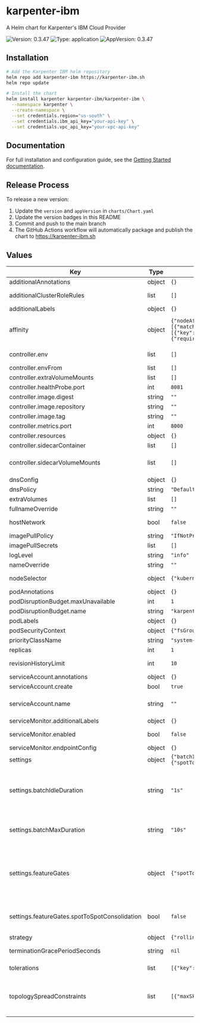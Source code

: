 # karpenter-ibm

A Helm chart for Karpenter's IBM Cloud Provider

![Version: 0.3.47](https://img.shields.io/badge/Version-0.3.47-informational?style=flat-square) ![Type: application](https://img.shields.io/badge/Type-application-informational?style=flat-square) ![AppVersion: 0.3.47](https://img.shields.io/badge/AppVersion-0.3.47-informational?style=flat-square)

## Installation

```bash
# Add the Karpenter IBM helm repository
helm repo add karpenter-ibm https://karpenter-ibm.sh
helm repo update

# Install the chart
helm install karpenter karpenter-ibm/karpenter-ibm \
  --namespace karpenter \
  --create-namespace \
  --set credentials.region="us-south" \
  --set credentials.ibm_api_key="your-api-key" \
  --set credentials.vpc_api_key="your-vpc-api-key"
```

## Documentation

For full installation and configuration guide, see the [Getting Started documentation](https://karpenter-ibm.sh/getting-started/).

## Release Process

To release a new version:

1. Update the `version` and `appVersion` in `charts/Chart.yaml`
2. Update the version badges in this README
3. Commit and push to the main branch
4. The GitHub Actions workflow will automatically package and publish the chart to https://karpenter-ibm.sh

## Values

| Key                                           | Type   | Default                                                                                                                                                                                                                                                                                        | Description                                                                                                                                                                                                                                                                               |
| --------------------------------------------- | ------ | ---------------------------------------------------------------------------------------------------------------------------------------------------------------------------------------------------------------------------------------------------------------------------------------------- | ----------------------------------------------------------------------------------------------------------------------------------------------------------------------------------------------------------------------------------------------------------------------------------------- |
| additionalAnnotations                         | object | `{}`                                                                                                                                                                                                                                                                                           | Additional annotations to add into metadata.                                                                                                                                                                                                                                              |
| additionalClusterRoleRules                    | list   | `[]`                                                                                                                                                                                                                                                                                           | Specifies additional rules for the core ClusterRole.                                                                                                                                                                                                                                      |
| additionalLabels                              | object | `{}`                                                                                                                                                                                                                                                                                           | Additional labels to add into metadata.                                                                                                                                                                                                                                                   |
| affinity                                      | object | `{"nodeAffinity":{"requiredDuringSchedulingIgnoredDuringExecution":{"nodeSelectorTerms":[{"matchExpressions":[{"key":"karpenter.sh/nodepool","operator":"DoesNotExist"}]}]}},"podAntiAffinity":{"requiredDuringSchedulingIgnoredDuringExecution":[{"topologyKey":"kubernetes.io/hostname"}]}}` | Affinity rules for scheduling the pod. If an explicit label selector is not provided for pod affinity or pod anti-affinity one will be created from the pod selector labels.                                                                                                              |
| controller.env                                | list   | `[]`                                                                                                                                                                                                                                                                                           | Additional environment variables for the controller pod.                                                                                                                                                                                                                                  |
| controller.envFrom                            | list   | `[]`                                                                                                                                                                                                                                                                                           |                                                                                                                                                                                                                                                                                           |
| controller.extraVolumeMounts                  | list   | `[]`                                                                                                                                                                                                                                                                                           | Additional volumeMounts for the controller pod.                                                                                                                                                                                                                                           |
| controller.healthProbe.port                   | int    | `8081`                                                                                                                                                                                                                                                                                         | The container port to use for http health probe.                                                                                                                                                                                                                                          |
| controller.image.digest                       | string | `""`                                                                                                                                                                                                                                                                                           | SHA256 digest of the controller image.                                                                                                                                                                                                                                                    |
| controller.image.repository                   | string | `""`                                                                                                                                                                                                                                                                                           | Repository path to the controller image.                                                                                                                                                                                                                                                  |
| controller.image.tag                          | string | `""`                                                                                                                                                                                                                                                                                           | Tag of the controller image.                                                                                                                                                                                                                                                              |
| controller.metrics.port                       | int    | `8000`                                                                                                                                                                                                                                                                                         | The container port to use for metrics.                                                                                                                                                                                                                                                    |
| controller.resources                          | object | `{}`                                                                                                                                                                                                                                                                                           | Resources for the controller pod.                                                                                                                                                                                                                                                         |
| controller.sidecarContainer                   | list   | `[]`                                                                                                                                                                                                                                                                                           | Additional sidecarContainer config                                                                                                                                                                                                                                                        |
| controller.sidecarVolumeMounts                | list   | `[]`                                                                                                                                                                                                                                                                                           | Additional volumeMounts for the sidecar - this will be added to the volume mounts on top of extraVolumeMounts                                                                                                                                                                             |
| dnsConfig                                     | object | `{}`                                                                                                                                                                                                                                                                                           | Configure DNS Config for the pod                                                                                                                                                                                                                                                          |
| dnsPolicy                                     | string | `"Default"`                                                                                                                                                                                                                                                                                    | Configure the DNS Policy for the pod                                                                                                                                                                                                                                                      |
| extraVolumes                                  | list   | `[]`                                                                                                                                                                                                                                                                                           | Additional volumes for the pod.                                                                                                                                                                                                                                                           |
| fullnameOverride                              | string | `""`                                                                                                                                                                                                                                                                                           | Overrides the chart's computed fullname.                                                                                                                                                                                                                                                  |
| hostNetwork                                   | bool   | `false`                                                                                                                                                                                                                                                                                        | Bind the pod to the host network. This is required when using a custom CNI.                                                                                                                                                                                                               |
| imagePullPolicy                               | string | `"IfNotPresent"`                                                                                                                                                                                                                                                                               | Image pull policy for Docker images.                                                                                                                                                                                                                                                      |
| imagePullSecrets                              | list   | `[]`                                                                                                                                                                                                                                                                                           | Image pull secrets for Docker images.                                                                                                                                                                                                                                                     |
| logLevel                                      | string | `"info"`                                                                                                                                                                                                                                                                                       | Global log level, defaults to 'info'                                                                                                                                                                                                                                                      |
| nameOverride                                  | string | `""`                                                                                                                                                                                                                                                                                           | Overrides the chart's name.                                                                                                                                                                                                                                                               |
| nodeSelector                                  | object | `{"kubernetes.io/os":"linux"}`                                                                                                                                                                                                                                                                 | Node selectors to schedule the pod to nodes with labels.                                                                                                                                                                                                                                  |
| podAnnotations                                | object | `{}`                                                                                                                                                                                                                                                                                           | Additional annotations for the pod.                                                                                                                                                                                                                                                       |
| podDisruptionBudget.maxUnavailable            | int    | `1`                                                                                                                                                                                                                                                                                            |                                                                                                                                                                                                                                                                                           |
| podDisruptionBudget.name                      | string | `"karpenter"`                                                                                                                                                                                                                                                                                  |                                                                                                                                                                                                                                                                                           |
| podLabels                                     | object | `{}`                                                                                                                                                                                                                                                                                           | Additional labels for the pod.                                                                                                                                                                                                                                                            |
| podSecurityContext                            | object | `{"fsGroup":65536}`                                                                                                                                                                                                                                                                            | SecurityContext for the pod.                                                                                                                                                                                                                                                              |
| priorityClassName                             | string | `"system-cluster-critical"`                                                                                                                                                                                                                                                                    | PriorityClass name for the pod.                                                                                                                                                                                                                                                           |
| replicas                                      | int    | `1`                                                                                                                                                                                                                                                                                            | Number of replicas.                                                                                                                                                                                                                                                                       |
| revisionHistoryLimit                          | int    | `10`                                                                                                                                                                                                                                                                                           | The number of old ReplicaSets to retain to allow rollback.                                                                                                                                                                                                                                |
| serviceAccount.annotations                    | object | `{}`                                                                                                                                                                                                                                                                                           | Additional annotations for the ServiceAccount.                                                                                                                                                                                                                                            |
| serviceAccount.create                         | bool   | `true`                                                                                                                                                                                                                                                                                         | Specifies if a ServiceAccount should be created.                                                                                                                                                                                                                                          |
| serviceAccount.name                           | string | `""`                                                                                                                                                                                                                                                                                           | The name of the ServiceAccount to use. If not set and create is true, a name is generated using the fullname template.                                                                                                                                                                    |
| serviceMonitor.additionalLabels               | object | `{}`                                                                                                                                                                                                                                                                                           | Additional labels for the ServiceMonitor.                                                                                                                                                                                                                                                 |
| serviceMonitor.enabled                        | bool   | `false`                                                                                                                                                                                                                                                                                        | Specifies whether a ServiceMonitor should be created.                                                                                                                                                                                                                                     |
| serviceMonitor.endpointConfig                 | object | `{}`                                                                                                                                                                                                                                                                                           | Endpoint configuration for the ServiceMonitor.                                                                                                                                                                                                                                            |
| settings                                      | object | `{"batchIdleDuration":"1s","batchMaxDuration":"10s","featureGates":{"spotToSpotConsolidation":false}}`                                                                                                                                                                                         | Global Settings to configure Karpenter                                                                                                                                                                                                                                                    |
| settings.batchIdleDuration                    | string | `"1s"`                                                                                                                                                                                                                                                                                         | The maximum amount of time with no new ending pods that if exceeded ends the current batching window. If pods arrive faster than this time, the batching window will be extended up to the maxDuration. If they arrive slower, the pods will be batched separately.                       |
| settings.batchMaxDuration                     | string | `"10s"`                                                                                                                                                                                                                                                                                        | The maximum length of a batch window. The longer this is, the more pods we can consider for provisioning at one time which usually results in fewer but larger nodes.                                                                                                                     |
| settings.featureGates                         | object | `{"spotToSpotConsolidation":false}`                                                                                                                                                                                                                                                            | Feature Gate configuration values. Feature Gates will follow the same graduation process and requirements as feature gates in Kubernetes. More information here https://kubernetes.io/docs/reference/command-line-tools-reference/feature-gates/#feature-gates-for-alpha-or-beta-features |
| settings.featureGates.spotToSpotConsolidation | bool   | `false`                                                                                                                                                                                                                                                                                        | spotToSpotConsolidation is ALPHA and is disabled by default. Setting this to true will enable spot replacement consolidation for both single and multi-node consolidation.                                                                                                                |
| strategy                                      | object | `{"rollingUpdate":{"maxUnavailable":1}}`                                                                                                                                                                                                                                                       | Strategy for updating the pod.                                                                                                                                                                                                                                                            |
| terminationGracePeriodSeconds                 | string | `nil`                                                                                                                                                                                                                                                                                          | Override the default termination grace period for the pod.                                                                                                                                                                                                                                |
| tolerations                                   | list   | `[{"key":"CriticalAddonsOnly","operator":"Exists"}]`                                                                                                                                                                                                                                           | Tolerations to allow the pod to be scheduled to nodes with taints.                                                                                                                                                                                                                        |
| topologySpreadConstraints                     | list   | `[{"maxSkew":1,"topologyKey":"topology.kubernetes.io/zone","whenUnsatisfiable":"ScheduleAnyway"}]`                                                                                                                                                                                             | Topology spread constraints to increase the controller resilience by distributing pods across the cluster zones. If an explicit label selector is not provided one will be created from the pod selector labels.                                                                          |
